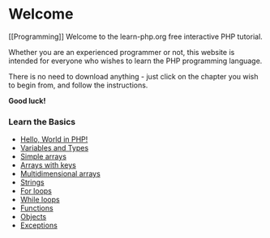 # Welcome
[[Programming]]
Welcome to the learn-php.org free interactive PHP tutorial.

Whether you are an experienced programmer or not, this website is intended for everyone who wishes to learn the PHP programming language.

There is no need to download anything - just click on the chapter you wish to begin from, and follow the instructions.

**Good luck!**

### Learn the Basics

-   [Hello, World in PHP!](https://www.learn-php.org/en/Hello%2C_World%21)
-   [Variables and Types](https://www.learn-php.org/en/Variables_and_Types)
-   [Simple arrays](https://www.learn-php.org/en/Simple_arrays)
-   [Arrays with keys](https://www.learn-php.org/en/Arrays_with_keys)
-   [Multidimensional arrays](https://www.learn-php.org/en/Multidimensional_arrays)
-   [Strings](https://www.learn-php.org/en/Strings)
-   [For loops](https://www.learn-php.org/en/For_loops)
-   [While loops](https://www.learn-php.org/en/While_loops)
-   [Functions](https://www.learn-php.org/en/Functions)
-   [Objects](https://www.learn-php.org/en/Objects)
-   [Exceptions](https://www.learn-php.org/en/Exceptions)